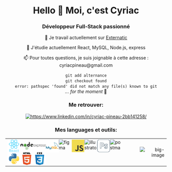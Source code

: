 <h1 align="center">Hello 👋 Moi, c'est Cyriac</h1>
<h3 align="center">Développeur Full-Stack passionné</h3>
<div align ="center">
 <p>🔭 Je travail actuellement sur <a href="https://github.com/WildCodeSchool-2024-02/JS-RemoteFR-CodeOfWar-P3-externatic">Externatic</a></p>
 <p>🌱 J'étudie actuellement React, MySQL, Node.js, express</p>
<p>📫 Pour toutes questions, je suis joignable à cette adresse : cyriacpineau@gmail.com</p> 

`git add alternance`<br/>
`git checkout found`<br/>
`error: pathspec 'found' did not match any file(s) known to git`<br/>
*... for the moment* 👀
</div>
<h3 align="center">Me retrouver:</h3>
<p align="center">
<a href="https://www.linkedin.com/in/cyriac-pineau-2bb141258/" target="blank"><img align="center" src="https://raw.githubusercontent.com/rahuldkjain/github-profile-readme-generator/master/src/images/icons/Social/linked-in-alt.svg" alt="https://www.linkedin.com/in/cyriac-pineau-2bb141258/" height="30" width="40" /></a>
</p>

<h3 align="center">Mes languages et outils:</h3>

<table>
  <tr>
    <td>
      <div style="display: flex; flex-wrap: wrap;">
        <img src="https://raw.githubusercontent.com/devicons/devicon/master/icons/react/react-original-wordmark.svg" alt="react" width="40" height="40"/>
        <img src="https://raw.githubusercontent.com/devicons/devicon/master/icons/nodejs/nodejs-original-wordmark.svg" alt="nodejs" width="40" height="40"/>
        <img src="https://raw.githubusercontent.com/devicons/devicon/master/icons/express/express-original-wordmark.svg" alt="express" width="40" height="40"/>
        <img src="https://raw.githubusercontent.com/devicons/devicon/master/icons/mysql/mysql-original-wordmark.svg" alt="mysql" width="40" height="40"/>
        <img src="https://www.vectorlogo.zone/logos/figma/figma-icon.svg" alt="figma" width="40" height="40"/>
        <img src="https://raw.githubusercontent.com/devicons/devicon/master/icons/javascript/javascript-original.svg" alt="javascript" width="40" height="40"/>
        <br/><br/>
        <img src="https://www.vectorlogo.zone/logos/adobe_illustrator/adobe_illustrator-icon.svg" alt="illustrator" width="40" height="40"/>
        <img src="https://raw.githubusercontent.com/devicons/devicon/master/icons/photoshop/photoshop-line.svg" alt="photoshop" width="40" height="40"/>
        <img src="https://www.vectorlogo.zone/logos/getpostman/getpostman-icon.svg" alt="postman" width="40" height="40"/>
        <img src="https://raw.githubusercontent.com/devicons/devicon/master/icons/python/python-original.svg" alt="python" width="40" height="40"/>
        <img src="https://raw.githubusercontent.com/devicons/devicon/master/icons/html5/html5-original-wordmark.svg" alt="html5" width="40" height="40"/>
        <img src="https://raw.githubusercontent.com/devicons/devicon/master/icons/css3/css3-original-wordmark.svg" alt="css3" width="40" height="40"/>
      </div>
    </td>
    <td align="right">
      <img src="https://github.com/user-attachments/assets/130b07a2-18c5-4dc3-85ee-319714fb7cee" alt="big-image" width="250" height="200"/>
    </td>
  </tr>
</table>









<!--
**Pyriac/Pyriac** is a ✨ _special_ ✨ repository because its `README.md` (this file) appears on your GitHub profile.

Here are some ideas to get you started:

- 🔭 I’m currently working on ...
- 🌱 I’m currently learning ...
- 👯 I’m looking to collaborate on ...
- 🤔 I’m looking for help with ...
- 💬 Ask me about ...
- 📫 How to reach me: ...
- 😄 Pronouns: ...
- ⚡ Fun fact: ...
-->
